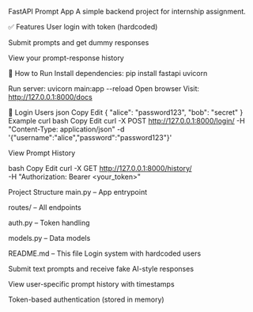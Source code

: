  FastAPI Prompt App
A simple backend project for internship assignment.

✅ Features
User login with token (hardcoded)

Submit prompts and get dummy responses

View your prompt-response history

🚀 How to Run
Install dependencies:
pip install fastapi uvicorn

Run server:
uvicorn main:app --reload
Open browser
Visit: http://127.0.0.1:8000/docs


🔐 Login Users
json
Copy
Edit
{
  "alice": "password123",
  "bob": "secret"
}
Example curl
bash
Copy
Edit
curl -X POST http://127.0.0.1:8000/login/ -H "Content-Type: application/json" -d '{"username":"alice","password":"password123"}'

View Prompt History

bash
Copy
Edit
curl -X GET http://127.0.0.1:8000/history/ \
-H "Authorization: Bearer <your_token>"

Project Structure
main.py – App entrypoint

routes/ – All endpoints

auth.py – Token handling

models.py – Data models

README.md – This file
 Login system with hardcoded users

 Submit text prompts and receive fake AI-style responses

View user-specific prompt history with timestamps

 Token-based authentication (stored in memory)

